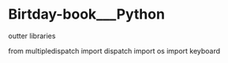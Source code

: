 # Birtday-book___Python
outter libraries

from multipledispatch import dispatch
import os
import keyboard
